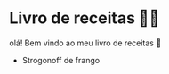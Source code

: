 # Livro de receitas :woman_cook:

olá! Bem vindo ao meu livro de receitas :wave:

- Strogonoff de frango